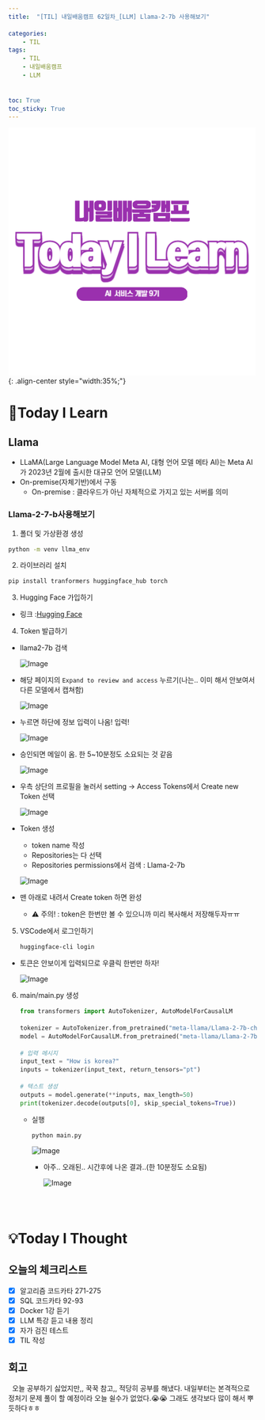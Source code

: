 ```yaml
---
title:  "[TIL] 내일배움캠프 62일차_[LLM] Llama-2-7b 사용해보기" 

categories: 
    - TIL
tags: 
    - TIL
    - 내일배움캠프
    - LLM


toc: True
toc_sticky: True
---
```


![TIL](/assets/images/TIL2.png){: .align-center style="width:35%;"}

# 👀Today I Learn
## Llama
- LLaMA(Large Language Model Meta AI, 대형 언어 모델 메타 AI)는 Meta AI가 2023년 2월에 출시한 대규모 언어 모델(LLM)
- On-premise(자체기반)에서 구동
  - On-premise : 클라우드가 아닌 자체적으로 가지고 있는 서버를 의미

### Llama-2-7-b사용해보기
1. 폴더 및 가상환경 생성

```bash
python -m venv llma_env
```

2. 라이브러리 설치

```bash
pip install tranformers huggingface_hub torch
```

3. Hugging Face 가입하기

- 링크 :[Hugging Face](https://huggingface.co/settings/tokens/new?tokenType=fineGrained)

4. Token 발급하기
- llama2-7b 검색

    ![Image](https://github.com/user-attachments/assets/63fc7178-327e-49ae-8ed8-9f1e61f72796)

- 해당 페이지의 `Expand to review and access` 누르기(나는.. 이미 해서 안보여서 다른 모델에서 캡쳐함)

    ![Image](https://github.com/user-attachments/assets/831ee92f-2b59-4d49-886c-27ba01bcd0fd)

- 누르면 하단에 정보 입력이 나옴! 입력!

    ![Image](https://github.com/user-attachments/assets/05c302a7-6184-4ec3-80e9-15b275c30625)

- 승인되면 메일이 옴. 한 5~10분정도 소요되는 것 같음

    ![Image](https://github.com/user-attachments/assets/4c877e39-ef64-465d-a0fb-dba1de08223d)

- 우측 상단의 프로필을 눌러서 setting -> Access Tokens에서 Create new Token 선택

    ![Image](https://github.com/user-attachments/assets/16c6ef13-38ee-4613-8711-88329ae8ddfa)

- Token 생성
    - token name 작성
    - Repositories는 다 선택
    - Repositories permissions에서 검색 : Llama-2-7b

    ![Image](https://github.com/user-attachments/assets/77cd5f83-ef43-437c-ada5-ca5f2369217e)

- 맨 아래로 내려서 Create token 하면 완성
  - ⚠️ 주의! : token은 한번만 볼 수 있으니까 미리 복사해서 저장해두자ㅠㅠ

5. VSCode에서 로그인하기

    ```bash
    huggingface-cli login
    ```
- 토큰은 안보이게 입력되므로 우클릭 한번만 하자!

    ![Image](https://github.com/user-attachments/assets/aa95e025-4fec-45a9-a70d-a79ffa48ad8d)

6. main/main.py 생성
    
    ```python
    from transformers import AutoTokenizer, AutoModelForCausalLM

    tokenizer = AutoTokenizer.from_pretrained("meta-llama/Llama-2-7b-chat-hf")
    model = AutoModelForCausalLM.from_pretrained("meta-llama/Llama-2-7b-chat-hf")

    # 입력 메시지
    input_text = "How is korea?"
    inputs = tokenizer(input_text, return_tensors="pt")

    # 텍스트 생성
    outputs = model.generate(**inputs, max_length=50)
    print(tokenizer.decode(outputs[0], skip_special_tokens=True))
    ```

    - 실행

        ```bash
        python main.py
        ```

        ![Image](https://github.com/user-attachments/assets/6be55ed2-3938-4581-810a-ba9286721542)

        - 아주.. 오래된.. 시간후에 나온 결과..(한 10분정도 소요됨)

            ![Image](https://github.com/user-attachments/assets/53492316-8d15-4bde-9436-124b504ef45d)


<br>
<br>

# 💡Today I Thought

## 오늘의 체크리스트
- [x]  알고리즘 코드카타 271-275
- [x]  SQL 코드카타 92-93
- [x]  Docker 1강 듣기
- [x]  LLM 특강 듣고 내용 정리
- [x]  자가 검진 테스트
- [x]  TIL 작성

## 회고
&nbsp; 오늘 공부하기 싫었지만,, 꾹꾹 참고,, 적당히 공부를 해냈다. 내일부터는 본격적으로 정처기 문제 풀이 할 예정이라 오늘 쉴수가 없었다.😭😭 그래도 생각보다 많이 해서 뿌듯하다ㅎㅎ